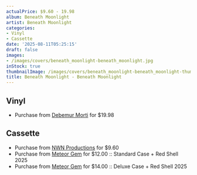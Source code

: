 ```yaml
---
actualPrice: $9.60 - 19.98
album: Beneath Moonlight
artist: Beneath Moonlight
categories:
- Vinyl
- Cassette
date: '2025-08-11T05:25:15'
draft: false
images:
- /images/covers/beneath_moonlight-beneath_moonlight.jpg
inStock: true
thumbnailImage: /images/covers/beneath_moonlight-beneath_moonlight-thumb.jpg
title: Beneath Moonlight - Beneath Moonlight
---
```


## Vinyl
* Purchase from [Debemur Morti](https://debemurmorti.aisamerch.com/item/153875) for $19.98
## Cassette
* Purchase from [NWN Productions](http://shop.nwnprod.com/index.php?route=product/product&path=73&product_id=60818&sort=pd.name&order=ASC) for $9.60
* Purchase from [Meteor Gem](https://meteor-gem.com/products/beneath-moonlight-beneath-moonlight-cassette) for $12.00 :: Standard Case + Red Shell 2025
* Purchase from [Meteor Gem](https://meteor-gem.com/products/beneath-moonlight-beneath-moonlight-cassette) for $14.00 :: Deluxe Case + Red Shell 2025
